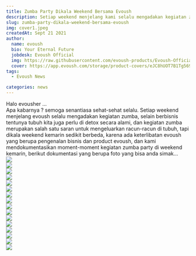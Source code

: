 ```yaml
---
title: Zumba Party Dikala Weekend Bersama Evoush
description: Setiap weekend menjelang kami selalu mengadakan kegiatan zumba secara rutin, namun di weekend kemarin kegiatan zumba menjadi special karena selain jumlah pesertanya juga ada kegiatan pengenalan product evoush yang special...
slug: zumba-party-dikala-weekend-bersama-evoush
img: cover1.jpeg
createdAt: Sept 21 2021
author:
  name: evoush
  bio: Your Eternal Future
  jobdesk: Evoush Official
  img: https://raw.githubusercontent.com/evoush-products/Evoush-Official-Website/master/static/icon_128.png
  cover: https://app.evoush.com/storage/product-covers/eJC8hUOT7B1Tg56943hWhsI9KMH8k7CdRe2OFDbo.jpg
tags:
  - Evoush News

categories: news
---  
```


Halo evousher ...  
Apa kabarnya ? semoga senantiasa sehat-sehat selalu. Setiap weekend menjelang evoush selalu mengadakan kegiatan zumba, selain berbisnis tentunya tubuh kita juga perlu di detox secara alami, dan kegiatan zumba merupakan salah satu saran untuk mengeluarkan racun-racun di tubuh, tapi dikala weekend kemarin sedikit berbeda, karena ada keterlibatan evoush yang berupa pengenalan bisnis dan product evoush, dan kami mendokumentasikan moment-moment kegiatan zumba party di weekend kemarin, berikut dokumentasi yang berupa foto yang bisa anda simak...  
<img src="https://raw.githubusercontent.com/evoush-products/bahan_evoush/master/event/zumba_party/WhatsApp%20Image%202021-09-20%20at%2011.48.56.jpeg" class="img-fluid mb-5">  
<img src="https://raw.githubusercontent.com/evoush-products/bahan_evoush/master/event/zumba_party/WhatsApp%20Image%202021-09-20%20at%2011.48.44.jpeg" class="img-fluid mb-5">  
<img src="https://raw.githubusercontent.com/evoush-products/bahan_evoush/master/event/zumba_party/WhatsApp%20Image%202021-09-20%20at%2011.48.38.jpeg" class="img-fluid mb-5">  
<img src="https://raw.githubusercontent.com/evoush-products/bahan_evoush/master/event/zumba_party/WhatsApp%20Image%202021-09-20%20at%2011.48.53.jpeg" class="img-fluid mb-5">  
<img src="https://raw.githubusercontent.com/evoush-products/bahan_evoush/master/event/zumba_party/WhatsApp%20Image%202021-09-20%20at%2011.48.59%20(1).jpeg" class="img-fluid mb-5">  
<img src="https://raw.githubusercontent.com/evoush-products/bahan_evoush/master/event/zumba_party/WhatsApp%20Image%202021-09-20%20at%2011.48.59.jpeg" class="img-fluid mb-5">  
<img src="https://raw.githubusercontent.com/evoush-products/bahan_evoush/master/event/zumba_party/WhatsApp%20Image%202021-09-20%20at%2012.01.45.jpeg" class="img-fluid mb-5">  
<img src="https://github.com/evoush-products/bahan_evoush/blob/master/event/zumba_party/WhatsApp%20Image%202021-09-20%20at%2011.49.00.jpeg?raw=true" class="img-fluid mb-5">  
<img src="https://raw.githubusercontent.com/evoush-products/bahan_evoush/master/event/zumba_party/WhatsApp%20Image%202021-09-20%20at%2011.49.01%20(1).jpeg" class="img-fluid mb-5">  
<img src="https://raw.githubusercontent.com/evoush-products/bahan_evoush/master/event/zumba_party/WhatsApp%20Image%202021-09-20%20at%2011.49.01.jpeg" class="img-fluid mb-5">  
<img src="https://raw.githubusercontent.com/evoush-products/bahan_evoush/master/event/zumba_party/WhatsApp%20Image%202021-09-20%20at%2011.49.02%20(1).jpeg" class="img-fluid mb-5">  
<img src="https://raw.githubusercontent.com/evoush-products/bahan_evoush/master/event/zumba_party/WhatsApp%20Image%202021-09-20%20at%2011.49.03.jpeg" class="img-fluid mb-5">  
<img src="https://raw.githubusercontent.com/evoush-products/bahan_evoush/master/event/zumba_party/WhatsApp%20Image%202021-09-20%20at%2011.49.04.jpeg" class="img-fluid mb-5">  
<img src="https://raw.githubusercontent.com/evoush-products/bahan_evoush/master/event/zumba_party/WhatsApp%20Image%202021-09-20%20at%2011.49.05.jpeg" class="img-fluid mb-5">  
<img src="https://raw.githubusercontent.com/evoush-products/bahan_evoush/master/event/zumba_party/WhatsApp%20Image%202021-09-20%20at%2011.49.06.jpeg" class="img-fluid mb-5">  
<img src="https://raw.githubusercontent.com/evoush-products/bahan_evoush/master/event/zumba_party/WhatsApp%20Image%202021-09-20%20at%2011.49.07.jpeg" class="img-fluid mb-5">
